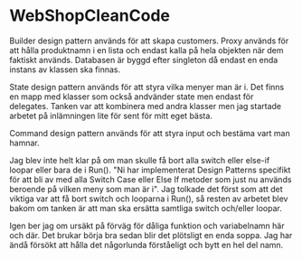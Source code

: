 # WebShopCleanCode

Builder design pattern används för att skapa customers.
Proxy används för att hålla produktnamn i en lista och endast kalla på hela objekten när dem faktiskt används.
Databasen är byggd efter singleton då endast en enda instans av klassen ska finnas.

State design pattern används för att styra vilka menyer man är i. Det finns en mapp med klasser som också andvänder state men endast för delegates.
Tanken var att kombinera med andra klasser men jag startade arbetet på inlämningen lite för sent för mitt eget bästa.

Command design pattern används för att styra input och bestäma vart man hamnar.

Jag blev inte helt klar på om man skulle få bort alla switch eller else-if loopar eller bara de i Run(). 
"Ni har implementerat Design Patterns specifikt för att bli av med alla Switch Case eller Else If metoder som just nu används beroende på vilken meny som man är i".
Jag tolkade det först som att det viktiga var att få bort switch och looparna i Run(), så resten av arbetet blev bakom om tanken är att man ska ersätta
samtliga switch och/eller loopar.

Igen ber jag om ursäkt på förväg för dåliga funktion och variabelnamn här och där. Det brukar börja bra sedan blir det plötsligt en enda soppa. Jag har ändå försökt att
hålla det någorlunda förståeligt och bytt en hel del namn.
